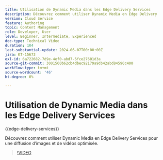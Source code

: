```yaml
---
title: Utilisation de Dynamic Media dans les Edge Delivery Services
description: Découvrez comment utiliser Dynamic Media en Edge Delivery Services pour une diffusion d’images et de vidéos optimisée.
version: Cloud Service
feature: Authoring
topic: Content Management
role: Developer, User
level: Beginner, Intermediate, Experienced
doc-type: Technical Video
duration: 104
last-substantial-update: 2024-06-07T00:00:00Z
jira: KT-15673
exl-id: 6a722682-7d9e-4ef0-abd7-5fce27601d3a
source-git-commit: 3001560b62cb4dbec92179a9db42abd84590c400
workflow-type: tm+mt
source-wordcount: '46'
ht-degree: 0%

---
```


# Utilisation de Dynamic Media dans les Edge Delivery Services

{{edge-delivery-services}}

Découvrez comment utiliser Dynamic Media en Edge Delivery Services pour une diffusion d’images et de vidéos optimisée.

>[!VIDEO](https://video.tv.adobe.com/v/3429593/?learn=on)

